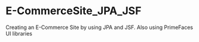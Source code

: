# E-CommerceSite_JPA_JSF
Creating an E-Commerce Site by using JPA and JSF. Also using PrimeFaces UI libraries
